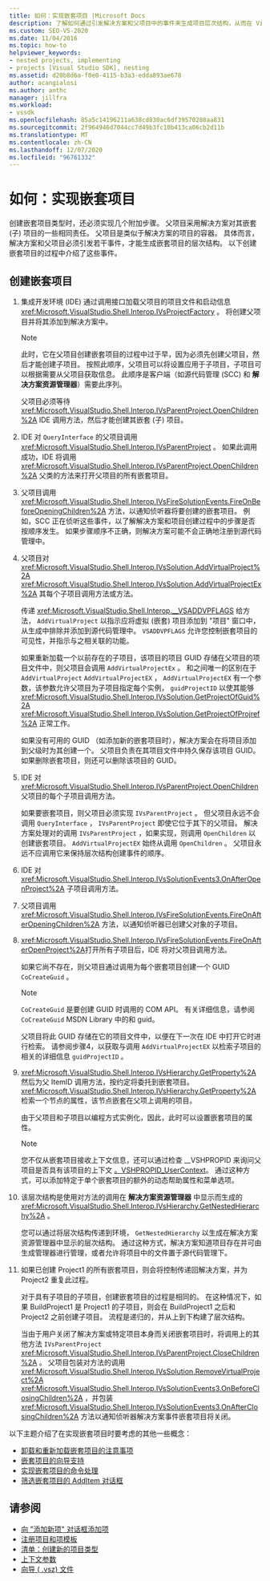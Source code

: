 ```yaml
---
title: 如何：实现嵌套项目 |Microsoft Docs
description: 了解如何通过引发解决方案和父项目中的事件来生成项目层次结构，从而在 Visual Studio 中实现嵌套项目。
ms.custom: SEO-VS-2020
ms.date: 11/04/2016
ms.topic: how-to
helpviewer_keywords:
- nested projects, implementing
- projects [Visual Studio SDK], nesting
ms.assetid: d20b8d6a-f0e0-4115-b3a3-edda893ae678
author: acangialosi
ms.author: anthc
manager: jillfra
ms.workload:
- vssdk
ms.openlocfilehash: 85a5c14196211a638cd830ac6df39570288aa831
ms.sourcegitcommit: 2f964946d7044cc7d49b3fc10b413ca06cb2d11b
ms.translationtype: MT
ms.contentlocale: zh-CN
ms.lasthandoff: 12/07/2020
ms.locfileid: "96761332"
---
```

# <a name="how-to-implement-nested-projects"></a>如何：实现嵌套项目

创建嵌套项目类型时，还必须实现几个附加步骤。 父项目采用解决方案对其嵌套 (子) 项目的一些相同责任。 父项目是类似于解决方案的项目的容器。 具体而言，解决方案和父项目必须引发若干事件，才能生成嵌套项目的层次结构。 以下创建嵌套项目的过程中介绍了这些事件。

## <a name="create-nested-projects"></a>创建嵌套项目

1. 集成开发环境 (IDE) 通过调用接口加载父项目的项目文件和启动信息 <xref:Microsoft.VisualStudio.Shell.Interop.IVsProjectFactory> 。 将创建父项目并将其添加到解决方案中。

    > [!NOTE]
    > 此时，它在父项目创建嵌套项目的过程中过于早，因为必须先创建父项目，然后才能创建子项目。 按照此顺序，父项目可以将设置应用于子项目，子项目可以根据需要从父项目获取信息。 此顺序是客户端（如源代码管理 (SCC) 和 **解决方案资源管理器**）需要此序列。

     父项目必须等待 <xref:Microsoft.VisualStudio.Shell.Interop.IVsParentProject.OpenChildren%2A> IDE 调用方法，然后才能创建其嵌套 (子) 项目。

2. IDE 对 `QueryInterface` 的父项目调用 <xref:Microsoft.VisualStudio.Shell.Interop.IVsParentProject> 。 如果此调用成功，IDE 将调用 <xref:Microsoft.VisualStudio.Shell.Interop.IVsParentProject.OpenChildren%2A> 父类的方法来打开父项目的所有嵌套项目。

3. 父项目调用 <xref:Microsoft.VisualStudio.Shell.Interop.IVsFireSolutionEvents.FireOnBeforeOpeningChildren%2A> 方法，以通知侦听器将要创建的嵌套项目。 例如，SCC 正在侦听这些事件，以了解解决方案和项目创建过程中的步骤是否按顺序发生。 如果步骤顺序不正确，则解决方案可能不会正确地注册到源代码管理中。

4. 父项目对 <xref:Microsoft.VisualStudio.Shell.Interop.IVsSolution.AddVirtualProject%2A> <xref:Microsoft.VisualStudio.Shell.Interop.IVsSolution.AddVirtualProjectEx%2A> 其每个子项目调用方法或方法。

     传递 <xref:Microsoft.VisualStudio.Shell.Interop.__VSADDVPFLAGS> 给方法， `AddVirtualProject` 以指示应将虚拟 (嵌套) 项目添加到 "项目" 窗口中，从生成中排除并添加到源代码管理中。 `VSADDVPFLAGS` 允许您控制嵌套项目的可见性，并指示与之相关联的功能。

     如果重新加载一个以前存在的子项目，该项目的项目 GUID 存储在父项目的项目文件中，则父项目会调用 `AddVirtualProjectEx` 。 和之间唯一的区别在于 `AddVirtualProject` `AddVirtualProjectEX` ， `AddVirtualProjectEX` 有一个参数，该参数允许父项目为子项目指定每个实例， `guidProjectID` 以使其能够 <xref:Microsoft.VisualStudio.Shell.Interop.IVsSolution.GetProjectOfGuid%2A> <xref:Microsoft.VisualStudio.Shell.Interop.IVsSolution.GetProjectOfProjref%2A> 正常工作。

     如果没有可用的 GUID （如添加新的嵌套项目时），解决方案会在将项目添加到父级时为其创建一个。 父项目负责在其项目文件中持久保存该项目 GUID。 如果删除嵌套项目，则还可以删除该项目的 GUID。

5. IDE 对 <xref:Microsoft.VisualStudio.Shell.Interop.IVsParentProject.OpenChildren> 父项目的每个子项目调用方法。

     如果要嵌套项目，则父项目必须实现 `IVsParentProject` 。 但父项目永远不会调用 `QueryInterface` ， `IVsParentProject` 即使它位于其下的父项目。 解决方案处理对的调用 `IVsParentProject` ，如果实现，则调用 `OpenChildren` 以创建嵌套项目。 `AddVirtualProjectEX` 始终从调用 `OpenChildren` 。 父项目永远不应调用它来保持层次结构创建事件的顺序。

6. IDE 对 <xref:Microsoft.VisualStudio.Shell.Interop.IVsSolutionEvents3.OnAfterOpenProject%2A> 子项目调用方法。

7. 父项目调用 <xref:Microsoft.VisualStudio.Shell.Interop.IVsFireSolutionEvents.FireOnAfterOpeningChildren%2A> 方法，以通知侦听器已创建父对象的子项目。

8. <xref:Microsoft.VisualStudio.Shell.Interop.IVsFireSolutionEvents.FireOnAfterOpenProject%2A>打开所有子项目后，IDE 将对父项目调用方法。

     如果它尚不存在，则父项目通过调用为每个嵌套项目创建一个 GUID `CoCreateGuid` 。

    > [!NOTE]
    > `CoCreateGuid` 是要创建 GUID 时调用的 COM API。 有关详细信息，请参阅 `CoCreateGuid` MSDN Library 中的和 guid。

     父项目将此 GUID 存储在它的项目文件中，以便在下一次在 IDE 中打开它时进行检索。 请参阅步骤4，以获取与调用 `AddVirtualProjectEX` 以检索子项目的相关的详细信息 `guidProjectID` 。

9. <xref:Microsoft.VisualStudio.Shell.Interop.IVsHierarchy.GetProperty%2A>然后为父 ItemID 调用方法，按约定将委托到嵌套项目。 <xref:Microsoft.VisualStudio.Shell.Interop.IVsHierarchy.GetProperty%2A>检索一个节点的属性，该节点嵌套在父项上调用的项目。

     由于父项目和子项目以编程方式实例化，因此，此时可以设置嵌套项目的属性。

    > [!NOTE]
    > 您不仅从嵌套项目接收上下文信息，还可以通过检查 __VSHPROPID 来询问父项目是否具有该项目的上下文 [。VSHPROPID_UserContext](<xref:Microsoft.VisualStudio.Shell.Interop.__VSHPROPID.VSHPROPID_UserContext>)。 通过这种方式，可以添加特定于单个嵌套项目的额外的动态帮助属性和菜单选项。

10. 该层次结构是使用对方法的调用在 **解决方案资源管理器** 中显示而生成的 <xref:Microsoft.VisualStudio.Shell.Interop.IVsHierarchy.GetNestedHierarchy%2A> 。

     您可以通过将层次结构传递到环境， `GetNestedHierarchy` 以生成在解决方案资源管理器中显示的层次结构。 通过这种方式，解决方案知道项目存在并可由生成管理器进行管理，或者允许将项目中的文件置于源代码管理下。

11. 如果已创建 Project1 的所有嵌套项目，则会将控制传递回解决方案，并为 Project2 重复此过程。

     对于具有子项目的子项目，创建嵌套项目的过程是相同的。 在这种情况下，如果 BuildProject1 是 Project1 的子项目，则会在 BuildProject1 之后和 Project2 之前创建子项目。 流程是递归的，并从上到下构建了层次结构。

     当由于用户关闭了解决方案或特定项目本身而关闭嵌套项目时，将调用上的其他方法 `IVsParentProject` <xref:Microsoft.VisualStudio.Shell.Interop.IVsParentProject.CloseChildren%2A> 。 父项目包装对方法的调用 <xref:Microsoft.VisualStudio.Shell.Interop.IVsSolution.RemoveVirtualProject%2A> <xref:Microsoft.VisualStudio.Shell.Interop.IVsSolutionEvents3.OnBeforeClosingChildren%2A> ，并包装 <xref:Microsoft.VisualStudio.Shell.Interop.IVsSolutionEvents3.OnAfterClosingChildren%2A> 方法以通知侦听器解决方案事件嵌套项目将关闭。

以下主题介绍了在实现嵌套项目时要考虑的其他一些概念：

- [卸载和重新加载嵌套项目的注意事项](../../extensibility/internals/considerations-for-unloading-and-reloading-nested-projects.md)
- [嵌套项目的向导支持](../../extensibility/internals/wizard-support-for-nested-projects.md)
- [实现嵌套项目的命令处理](../../extensibility/internals/implementing-command-handling-for-nested-projects.md)
- [筛选嵌套项目的 AddItem 对话框](../../extensibility/internals/filtering-the-additem-dialog-box-for-nested-projects.md)

## <a name="see-also"></a>请参阅

- [向 "添加新项" 对话框添加项](../../extensibility/internals/adding-items-to-the-add-new-item-dialog-boxes.md)
- [注册项目和项模板](../../extensibility/internals/registering-project-and-item-templates.md)
- [清单：创建新的项目类型](../../extensibility/internals/checklist-creating-new-project-types.md)
- [上下文参数](../../extensibility/internals/context-parameters.md)
- [向导 ( .vsz) 文件](../../extensibility/internals/wizard-dot-vsz-file.md)
